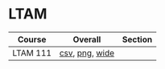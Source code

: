 # LTAM

| Course | Overall | Section |
| ------ | ------- | ------- |
| LTAM 111 | [csv](https://github.com/UCSD-Historical-Enrollment-Data/2023Fall/blob/main/overall/LTAM%20111.csv), [png](https://raw.githubusercontent.com/UCSD-Historical-Enrollment-Data/2023Fall/main/plot_overall/LTAM%20111.png), [wide](https://raw.githubusercontent.com/UCSD-Historical-Enrollment-Data/2023Fall/main/plot_overall_wide/LTAM%20111.png) |  |
